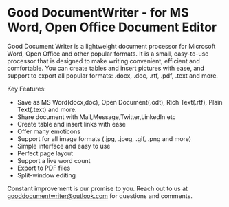 # Good DocumentWriter - for MS Word, Open Office Document Editor

Good Document Writer is a lightweight document processor for Microsoft Word,
Open Office and other popular formats. It is a small, easy-to-use processor
that is designed to make writing convenient, efficient and comfortable.
You can create tables and insert pictures with ease, and support to export all
popular formats: .docx, .doc, .rtf, .pdf, .text and more.

Key Features:
- Save as MS Word(docx,doc), Open Document(.odt), Rich Text(.rtf), Plain Text(.text) and more.
- Share document with Mail,Message,Twitter,LinkedIn etc
- Create table and insert links with ease
- Offer many emoticons
- Support for all image formats (.jpg, .jpeg, .gif, .png and more)
- Simple interface and easy to use
- Perfect page layout
- Support a live word count
- Export to PDF files
- Split-window editing

Constant improvement is our promise to you. Reach out to us at
gooddocumentwriter@outlook.com for questions and comments.
